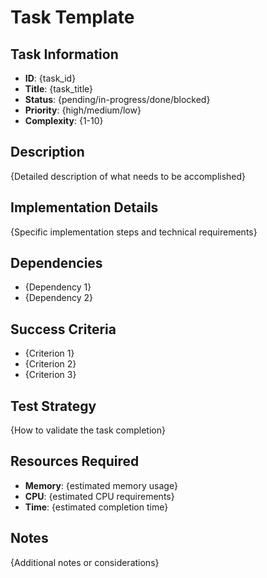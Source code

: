 # Task Template

## Task Information
- **ID**: {task_id}
- **Title**: {task_title}
- **Status**: {pending/in-progress/done/blocked}
- **Priority**: {high/medium/low}
- **Complexity**: {1-10}

## Description
{Detailed description of what needs to be accomplished}

## Implementation Details
{Specific implementation steps and technical requirements}

## Dependencies
- {Dependency 1}
- {Dependency 2}

## Success Criteria
- {Criterion 1}
- {Criterion 2}
- {Criterion 3}

## Test Strategy
{How to validate the task completion}

## Resources Required
- **Memory**: {estimated memory usage}
- **CPU**: {estimated CPU requirements}
- **Time**: {estimated completion time}

## Notes
{Additional notes or considerations}